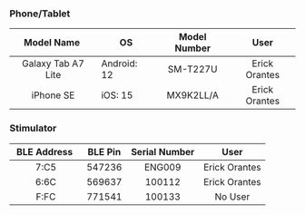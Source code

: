 ### Phone/Tablet

| &nbsp;Model Name &nbsp; | OS | Model Number | User |
|:-:|-|:-:|:-:|
|Galaxy Tab A7 Lite|Android: 12|SM-T227U|Erick Orantes|
|iPhone SE|iOS: 15|MX9K2LL/A|Erick Orantes|



### Stimulator

| &nbsp;BLE Address &nbsp; | BLE Pin | Serial Number | User |
|:-:|-|:-:|:-:|
|7:C5|547236|ENG009|Erick Orantes|
|6:6C|569637|100112|Erick Orantes|
|F:FC|771541|100133|No User|


